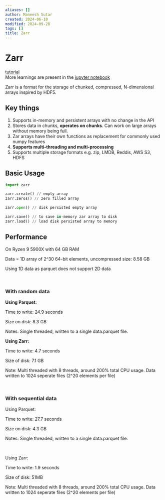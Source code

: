 ```yaml
---
aliases: []
author: Maneesh Sutar
created: 2024-06-10
modified: 2024-09-28
tags: []
title: Zarr
---
```


# Zarr

[tutorial](https://zarr.readthedocs.io/en/stable/tutorial.html#tutorial)  
More learnings are present in the [jupyter notebook](https://github.com/maneesh29s/digital-garden/blob/main/notebooks/zarr.ipynb)

Zarr is a format for the storage of chunked, compressed, N-dimensional arrays inspired by HDF5.

## Key things

1. Supports in-memory and persistent arrays with no change in the API
1. Stores data in chunks, **operates on chunks**. Can work on large arrays without memory being full.
1. Zar arrays have their own functions as replacement for commonly used numpy features
1. **Supports multi-threading and multi-processing**
1. Supports multiple storage formats e.g. zip, LMDB, Reddis, AWS S3, HDFS

## Basic Usage

````python
import zarr

zarr.create() // empty array
zarr.zeros() // zero filled array

zarr.open() // disk persisted empty array

zarr.save() // to save in-memory zar array to disk
zarr.load() // load disk persisted array to memory
````

## Performance

On Ryzen 9 5900X with 64 GB RAM

Data = 1D array of 2^30 64-bit elements, uncompressed size: 8.58 GB

Using 1D data as parquet does not support 2D data

‌

### With random data

**Using Parquet:**

Time to write: 24.9 seconds

Size on disk:  8.3 GB

Notes: Single threaded, written to a single data.parquet file.

**Using Zarr:**

Time to write: 4.7 seconds

Size of disk: 7.1 GB

Note: Multi threaded with 8 threads, around 200% total CPU usage. Data written to 1024 seperate files (2^20 elements per file)

‌

### With sequential data

Using Parquet:

Time to write: 27.7 seconds

Size on disk:  4.3 GB

Notes: Single threaded, written to a single data.parquet file.

‌

Using Zarr:

Time to write: 1.9 seconds

Size of disk: 51MB

Note: Multi threaded with 8 threads, around 200% total CPU usage. Data written to 1024 seperate files (2^20 elements per file)
